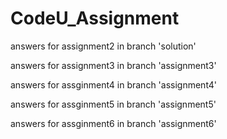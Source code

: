 # CodeU_Assignment

answers for assignment2 in branch 'solution'

answers for assignment3 in branch 'assignment3'

answers for assginment4 in branch 'assignment4'

answers for assginment5 in branch 'assignment5'

answers for assginment6 in branch 'assignment6'
